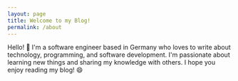 ```yaml
---
layout: page
title: Welcome to my Blog!
permalink: /about
---
```


Hello! :wave: I'm a software engineer based in Germany who loves to write about technology, programming, and software development.
I'm passionate about learning new things and sharing my knowledge with others. I hope you enjoy reading my blog! :smile:
